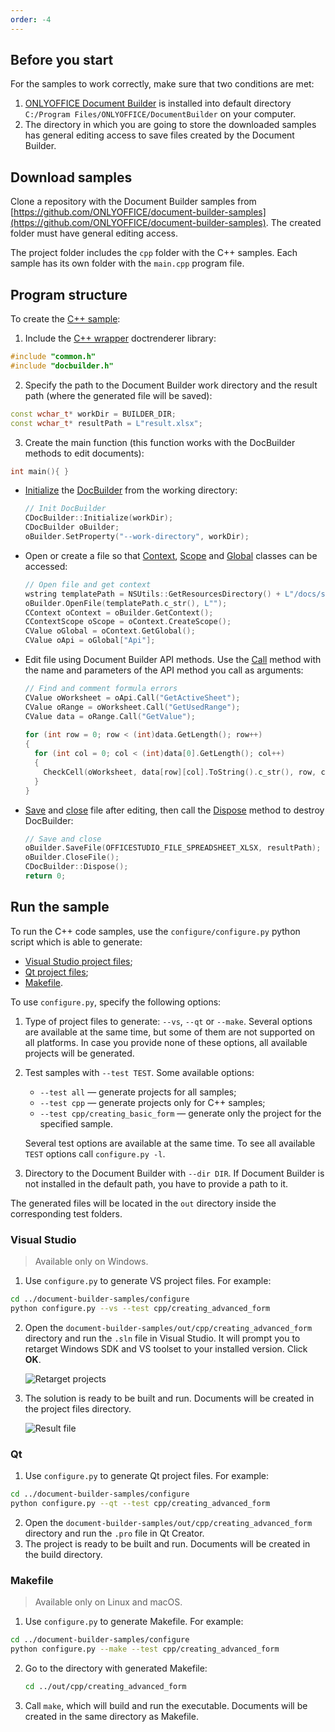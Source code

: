 ```yaml
---
order: -4
---
```


## Before you start

For the samples to work correctly, make sure that two conditions are met:

1. [ONLYOFFICE Document Builder](https://www.onlyoffice.com/download-builder.aspx?utm_source=api) is installed into default directory `C:/Program Files/ONLYOFFICE/DocumentBuilder` on your computer.
2. The directory in which you are going to store the downloaded samples has general editing access to save files created by the Document Builder.

## Download samples

Clone a repository with the Document Builder samples from [https://github.com/ONLYOFFICE/document-builder-samples](https://github.com/ONLYOFFICE/document-builder-samples). The created folder must have general editing access.

The project folder includes the `cpp` folder with the C++ samples. Each sample has its own folder with the `main.cpp` program file.

## Program structure

To create the [C++ sample](https://github.com/ONLYOFFICE/document-builder-samples/blob/master/cpp/commenting_errors/main.cpp):

1. Include the [C++ wrapper](../../C++/index.md) doctrenderer library:

  ```cpp
  #include "common.h"
  #include "docbuilder.h"
  ```

2. Specify the path to the Document Builder work directory and the result path (where the generated file will be saved):

  ```cpp
  const wchar_t* workDir = BUILDER_DIR;
  const wchar_t* resultPath = L"result.xlsx";
  ```

3. Create the main function (this function works with the DocBuilder methods to edit documents):

  ```cpp
  int main(){ }
  ```

- [Initialize](../../C++/CDocBuilder/Initialize/index.md) the [DocBuilder](../../C++/CDocBuilder/index.md) from the working directory:

  ```cpp
  // Init DocBuilder
  CDocBuilder::Initialize(workDir);
  CDocBuilder oBuilder;
  oBuilder.SetProperty("--work-directory", workDir);
  ```

- Open or create a file so that [Context](../../C++/CDocBuilderContext/index.md), [Scope](../../C++/CDocBuilderContext/CreateScope/index.md) and [Global](../../C++/CDocBuilderContext/GetGlobal/index.md) classes can be accessed:

  ```cpp
  // Open file and get context
  wstring templatePath = NSUtils::GetResourcesDirectory() + L"/docs/spreadsheet_with_errors.xlsx";
  oBuilder.OpenFile(templatePath.c_str(), L"");
  CContext oContext = oBuilder.GetContext();
  CContextScope oScope = oContext.CreateScope();
  CValue oGlobal = oContext.GetGlobal();
  CValue oApi = oGlobal["Api"];
  ```

- Edit file using Document Builder API methods. Use the [Call](../../C++/CDocBuilderValue/Call/index.md) method with the name and parameters of the API method you call as arguments:

  ```cpp
  // Find and comment formula errors
  CValue oWorksheet = oApi.Call("GetActiveSheet");
  CValue oRange = oWorksheet.Call("GetUsedRange");
  CValue data = oRange.Call("GetValue");
 
  for (int row = 0; row < (int)data.GetLength(); row++)
  {
    for (int col = 0; col < (int)data[0].GetLength(); col++)
    {
      CheckCell(oWorksheet, data[row][col].ToString().c_str(), row, col);
    }
  }
  ```

- [Save](../../C++/CDocBuilder/SaveFile/index.md) and [close](../../C++/CDocBuilder/CloseFile/index.md) file after editing, then call the [Dispose](../../C++/CDocBuilder/Dispose/index.md) method to destroy DocBuilder:

  ```cpp
  // Save and close
  oBuilder.SaveFile(OFFICESTUDIO_FILE_SPREADSHEET_XLSX, resultPath);
  oBuilder.CloseFile();
  CDocBuilder::Dispose();
  return 0;
  ```

## Run the sample

To run the C++ code samples, use the `configure/configure.py` python script which is able to generate:

- [Visual Studio project files](#visual-studio);
- [Qt project files](#qt);
- [Makefile](#makefile).

To use `configure.py`, specify the following options:

1. Type of project files to generate: `--vs`, `--qt` or `--make`. Several options are available at the same time, but some of them are not supported on all platforms. In case you provide none of these options, all available projects will be generated.

2. Test samples with `--test TEST`. Some available options:

   - `--test all` — generate projects for all samples;
   - `--test cpp` — generate projects only for C++ samples;
   - `--test cpp/creating_basic_form` — generate only the project for the specified sample.

   Several test options are available at the same time. To see all available `TEST` options call `configure.py -l`.

3. Directory to the Document Builder with `--dir DIR`. If Document Builder is not installed in the default path, you have to provide a path to it.

The generated files will be located in the `out` directory inside the corresponding test folders.

### Visual Studio

> Available only on Windows.

1. Use `configure.py` to generate VS project files. For example:

  ```sh
  cd ../document-builder-samples/configure
  python configure.py --vs --test cpp/creating_advanced_form
  ```

2. Open the `document-builder-samples/out/cpp/creating_advanced_form` directory and run the `.sln` file in Visual Studio. It will prompt you to retarget Windows SDK and VS toolset to your installed version. Click **OK**.

   ![Retarget projects](/assets/images/docbuilder/retarget-projects.png)

3. The solution is ready to be built and run. Documents will be created in the project files directory.

   ![Result file](/assets/images/docbuilder/cpp-result-file.png)

### Qt

1. Use `configure.py` to generate Qt project files. For example:

  ```sh
  cd ../document-builder-samples/configure
  python configure.py --qt --test cpp/creating_advanced_form
  ```

2. Open the `document-builder-samples/out/cpp/creating_advanced_form` directory and run the `.pro` file in Qt Creator.
3. The project is ready to be built and run. Documents will be created in the build directory.

### Makefile

> Available only on Linux and macOS.

1. Use `configure.py` to generate Makefile. For example:

  ```sh
  cd ../document-builder-samples/configure
  python configure.py --make --test cpp/creating_advanced_form
  ```

2. Go to the directory with generated Makefile:

   ```sh
   cd ../out/cpp/creating_advanced_form
   ```

3. Call `make`, which will build and run the executable. Documents will be created in the same directory as Makefile.
